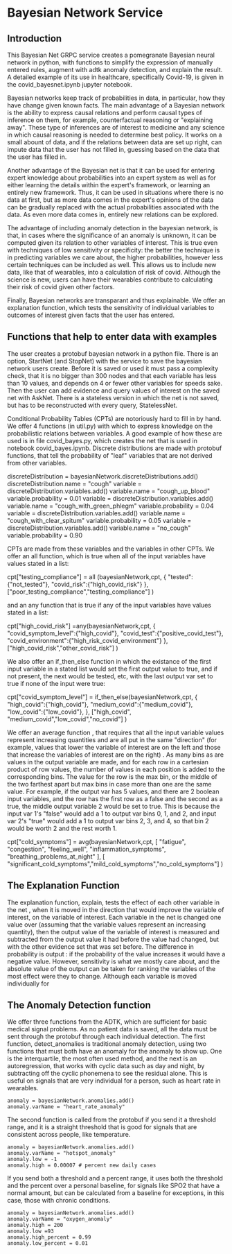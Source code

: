 # Bayesian Network Service

## Introduction

This Bayesian Net GRPC service creates a pomegranate Bayesian neural network in python, with functions to simplify the expression of manually entered rules, augment with adtk anomaly detection, and explain the result. A detailed example of its use in healthcare, specifically Covid-19, is given in the covid_bayesnet.ipynb jupyter notebook.  

Bayesian networks keep track of probabilities in data, in particular, how they have change given known facts.  The main advantage of a Bayesian network is the ability to express causal relations and perform causal types of inference on them, for example, counterfactual reasoning or "explaining away".  These type of inferences are of interest to medicine and any science in which causal reasoning is needed to determine best policy.  It works on a small abount of data, and if the relations between data are set up right, can impute data that the user has not filled in, guessing based on the data that the user has filled in.

Another advantage of the Bayesian net is that it can be used for entering expert knowledge about probabilities into an expert system as well as for either learning the details within the expert's framework, or learning an entirely new framework.  Thus, it can be used in situations where there is no data at first, but as more data comes in the expert's opinions of the data can be gradually replaced with the actual probabilities associated with the data.  As even more data comes in, entirely new relations can be explored.

The advantage of including anomaly detection in the bayesian network, is that, in cases where the significance of an anomaly is unknown, it can be computed given its relation to other variables of interest.  This is true even with techniques of low sensitivity or specificity:  the better the technique is in predicting variables we care about,  the higher probabilities, however less certain techniques can be included as well.  This allows us to include new data, like that of wearables, into a calculation of risk of covid.  Although  the science is new, users can have their wearables contribute to calculating their risk of covid given other factors.

Finally, Bayesian networks are transparant and thus explainable.  We offer an explanation function, which tests the sensitivity of individual variables to outcomes of interest given facts that the user has entered.  



## Functions that help to enter data with examples

The user creates a protobuf bayesian network in a python file.  There is an option, StartNet (and StopNet) with the service to save the bayesian network users create.  Before it is saved  or used it must pass a complexity check, that it is no bigger than 300 nodes and that each variable has less than 10 values, and depends on 4 or fewer other variables for speeds sake. Then the user can add evidence and query values of interest on the saved net with AskNet.  There is a stateless version in which the net is not saved, but has to be reconstructed with every query, StatelessNet.  

Conditional Probability Tables (CPTs) are notoriously hard to fill in by hand.  We offer 4 functions (in util.py)  with which to express knowledge on the probabilistic relations between variables. A good example of how these are used is in file covid_bayes.py, which creates the net that is used in notebook covid_bayes.ipynb.  Discrete distributions are made with protobuf functions, that tell the probability of "leaf" variables that are not derived from other variables.  

discreteDistribution = bayesianNetwork.discreteDistributions.add()
	discreteDistribution.name = "cough"
	variable = discreteDistribution.variables.add()
	variable.name = "cough_up_blood"
	variable.probability = 0.01
	variable = discreteDistribution.variables.add()
	variable.name = "cough_with_green_phlegm"
	variable.probability = 0.04
	variable = discreteDistribution.variables.add()
	variable.name = "cough_with_clear_spitum"
	variable.probability = 0.05
	variable = discreteDistribution.variables.add()
	variable.name = "no_cough"
	variable.probability = 0.90



CPTs are made from these variables and the variables in other CPTs.  We offer an all function, which is true when all of the input variables have values stated in a list:  

cpt["testing_compliance"] = all (bayesianNetwork,cpt,
        {
        "tested":{"not_tested"},
        "covid_risk":{"high_covid_risk"}
        },
        ["poor_testing_compliance","testing_compliance"]
        )



and an any function that is true if any of the input variables have values stated in a list:  

cpt["high_covid_risk"] =any(bayesianNetwork,cpt,
		{
		"covid_symptom_level":{"high_covid"},
		"covid_test":{"positive_covid_test"},
		"covid_environment":{"high_risk_covid_environment"}
		},
		["high_covid_risk","other_covid_risk"]
		)


We also offer an if_then_else function in which the existance of the first input variable in a stated list would set the first output value to true, and if not present, the next would be tested, etc, with the last output var set to true if none of the input were true:

cpt["covid_symptom_level"] = if_then_else(bayesianNetwork,cpt,
		{
		"high_covid":{"high_covid"},
		"medium_covid":{"medium_covid"},
		"low_covid":{"low_covid"},
		},
		["high_covid", "medium_covid","low_covid","no_covid"]
		) 


We offer an average function , that requires that all the input variable values represent increasing quantities and  are all put in the same "direction"  (for example, values that lower the variable of interest are on the left and those that increase the variables of interest are on the right) .  As many bins as are values in the output variable are made, and for each row in a cartesian product of row values, the number of values in each position is added to the corresponding bins.  The value for the row is the max bin, or the middle of the two farthest apart but max bins in case more than one are the same value.  For example, if the output var has 5 values, and there are 2 boolean input variables, and the row has the first row as a false and the second as a true, the middle output variable 2  would be set to true.  This is because the input var 1's "false" would add a 1 to output var bins 0, 1, and 2, and input var 2's "true" would add a 1 to output var bins 2, 3, and 4, so that bin 2 would be worth 2 and the rest worth 1.  

cpt["cold_symptoms"] = avg(bayesianNetwork,cpt,
	[
	"fatigue",
	"congestion",
	"feeling_well",
	"inflammation_symptoms",
	"breathing_problems_at_night"
	],
	[ "significant_cold_symptoms","mild_cold_symptoms","no_cold_symptoms"]
	)
	
	
	
## The Explanation Function

The explanation function, explain, tests the effect of each other variable in the net , when it is moved in the direction that would improve the variable of interest, on the variable of interest.  Each variable in the net is changed one value over (assuming that the variable values represent an increasing quantity), then the output value of the variable of interest is measured and subtracted from the output value it had before the value had changed, but with the other evidence set that was set before.  The difference in probability is output :  if the probability of the value increases it would have a negative value.  However, sensitivity is what we mostly care about, and the absolute value of the output can be taken for ranking the variables of the most effect were they to change.  Although each variable is moved individually for 


## The Anomaly Detection function

We offer three functions from the ADTK, which are sufficient for basic medical signal problems.  As no patient data is saved, all the data must be sent through the protobuf through each individual detection. The first function, detect_anomalies is traditional anomaly detection, using two functions that must both have an anomaly for the anomaly to show up.    One is the interquartile, the most often used method, and the next is an autoregression, that works with cyclic data such as day and night, by subtracting off the cyclic phonemena to see the residual alone.  This is useful on signals that are very individual for a person, such as heart rate in wearables.  


	anomaly = bayesianNetwork.anomalies.add()
	anomaly.varName = "heart_rate_anomaly"
	

The second function is called from the protobuf if you send it a threshold range, and it is a straight threshold that is good for signals that are consistent across people, like temperature.  


	anomaly = bayesianNetwork.anomalies.add()
	anomaly.varName = "hotspot_anomaly"
	anomaly.low = -1
	anomaly.high = 0.00007 # percent new daily cases

If you send both a threshold and a percent range, it uses both the threshold and the percent over a personal baseline, for signals like SPO2 that have a normal amount, but can be calculated from a baseline for exceptions, in this case, those with chronic conditions.  


	anomaly = bayesianNetwork.anomalies.add()
	anomaly.varName = "oxygen_anomaly"
	anomaly.high = 200
	anomaly.low =93
	anomaly.high_percent = 0.99
	anomaly.low_percent = 0.01
	
